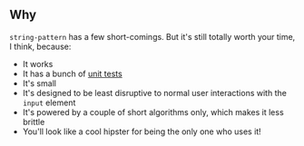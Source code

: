 ## Why

`string-pattern` has a few short-comings. But it's still totally worth your time, I think, because:

* It works
* It has a bunch of [unit tests](https://github.com/msafi/string-pattern/tree/master/test)
* It's small
* It's designed to be least disruptive to normal user interactions with the `input` element
* It's powered by a couple of short algorithms only, which makes it less brittle
* You'll look like a cool hipster for being the only one who uses it!
